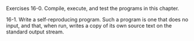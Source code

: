 Exercises
16-0. Compile, execute, and test the programs in this chapter.

16-1. Write a self-reproducing program. Such a program is one that does no input, and that, when run, writes a copy of its own source text on the standard output stream.
